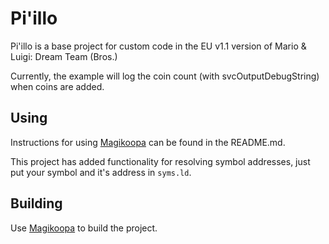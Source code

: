 # Pi'illo

Pi'illo is a base project for custom code in the EU v1.1 version of Mario & Luigi: Dream Team (Bros.)

Currently, the example will log the coin count (with svcOutputDebugString) when coins are added.

## Using

Instructions for using [Magikoopa](https://github.com/RicBent/Magikoopa) can be found in the README.md.

This project has added functionality for resolving symbol addresses, just put your symbol and it's address in `syms.ld`.

## Building

Use [Magikoopa](https://github.com/RicBent/Magikoopa) to build the project.